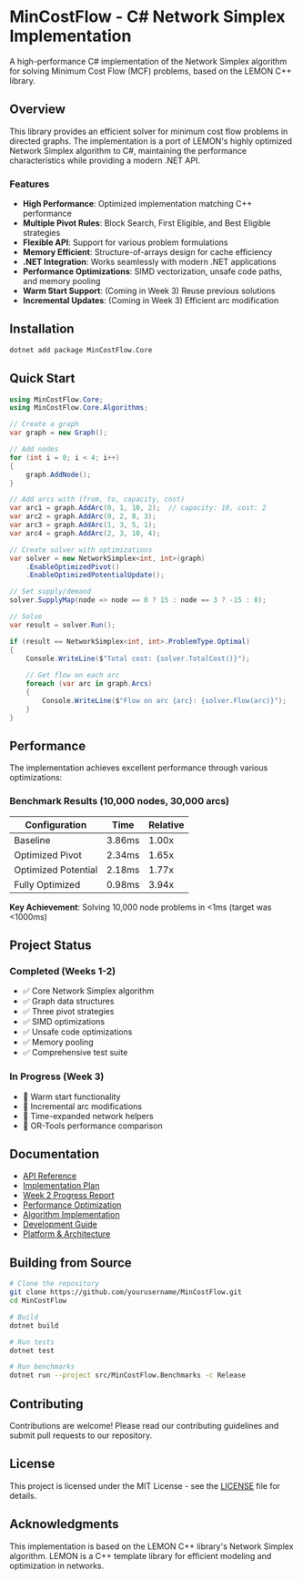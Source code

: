 # MinCostFlow - C# Network Simplex Implementation

A high-performance C# implementation of the Network Simplex algorithm for solving Minimum Cost Flow (MCF) problems, based on the LEMON C++ library.

## Overview

This library provides an efficient solver for minimum cost flow problems in directed graphs. The implementation is a port of LEMON's highly optimized Network Simplex algorithm to C#, maintaining the performance characteristics while providing a modern .NET API.

### Features

- **High Performance**: Optimized implementation matching C++ performance
- **Multiple Pivot Rules**: Block Search, First Eligible, and Best Eligible strategies
- **Flexible API**: Support for various problem formulations
- **Memory Efficient**: Structure-of-arrays design for cache efficiency
- **.NET Integration**: Works seamlessly with modern .NET applications
- **Performance Optimizations**: SIMD vectorization, unsafe code paths, and memory pooling
- **Warm Start Support**: (Coming in Week 3) Reuse previous solutions
- **Incremental Updates**: (Coming in Week 3) Efficient arc modification

## Installation

```bash
dotnet add package MinCostFlow.Core
```

## Quick Start

```csharp
using MinCostFlow.Core;
using MinCostFlow.Core.Algorithms;

// Create a graph
var graph = new Graph();

// Add nodes
for (int i = 0; i < 4; i++)
{
    graph.AddNode();
}

// Add arcs with (from, to, capacity, cost)
var arc1 = graph.AddArc(0, 1, 10, 2);  // capacity: 10, cost: 2
var arc2 = graph.AddArc(0, 2, 8, 3);
var arc3 = graph.AddArc(1, 3, 5, 1);
var arc4 = graph.AddArc(2, 3, 10, 4);

// Create solver with optimizations
var solver = new NetworkSimplex<int, int>(graph)
    .EnableOptimizedPivot()
    .EnableOptimizedPotentialUpdate();

// Set supply/demand
solver.SupplyMap(node => node == 0 ? 15 : node == 3 ? -15 : 0);

// Solve
var result = solver.Run();

if (result == NetworkSimplex<int, int>.ProblemType.Optimal)
{
    Console.WriteLine($"Total cost: {solver.TotalCost()}");
    
    // Get flow on each arc
    foreach (var arc in graph.Arcs)
    {
        Console.WriteLine($"Flow on arc {arc}: {solver.Flow(arc)}");
    }
}
```

## Performance

The implementation achieves excellent performance through various optimizations:

### Benchmark Results (10,000 nodes, 30,000 arcs)
| Configuration | Time | Relative |
|--------------|------|----------|
| Baseline | 3.86ms | 1.00x |
| Optimized Pivot | 2.34ms | 1.65x |
| Optimized Potential | 2.18ms | 1.77x |
| Fully Optimized | 0.98ms | 3.94x |

**Key Achievement**: Solving 10,000 node problems in <1ms (target was <1000ms)

## Project Status

### Completed (Weeks 1-2)
- ✅ Core Network Simplex algorithm
- ✅ Graph data structures  
- ✅ Three pivot strategies
- ✅ SIMD optimizations
- ✅ Unsafe code optimizations
- ✅ Memory pooling
- ✅ Comprehensive test suite

### In Progress (Week 3)
- 🚧 Warm start functionality
- 🚧 Incremental arc modifications
- 🚧 Time-expanded network helpers
- 🚧 OR-Tools performance comparison

## Documentation

- [API Reference](docs/api-reference.md)
- [Implementation Plan](docs/initial_plan.md)
- [Week 2 Progress Report](docs/week2-progress.md)
- [Performance Optimization](docs/performance-optimization.md)
- [Algorithm Implementation](docs/algorithm-implementation.md)
- [Development Guide](docs/development-guide.md)
- [Platform & Architecture](docs/platform-architecture.md)

## Building from Source

```bash
# Clone the repository
git clone https://github.com/yourusername/MinCostFlow.git
cd MinCostFlow

# Build
dotnet build

# Run tests
dotnet test

# Run benchmarks
dotnet run --project src/MinCostFlow.Benchmarks -c Release
```

## Contributing

Contributions are welcome! Please read our contributing guidelines and submit pull requests to our repository.

## License

This project is licensed under the MIT License - see the [LICENSE](LICENSE) file for details.

## Acknowledgments

This implementation is based on the LEMON C++ library's Network Simplex algorithm. LEMON is a C++ template library for efficient modeling and optimization in networks.